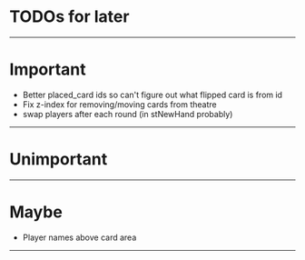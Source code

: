 TODOs for later
=
____

# Important
* Better placed_card ids so can't figure out what flipped card is from id
* Fix z-index for removing/moving cards from theatre
* swap players after each round (in stNewHand probably)
____

# Unimportant

___

# Maybe
* Player names above card area


___